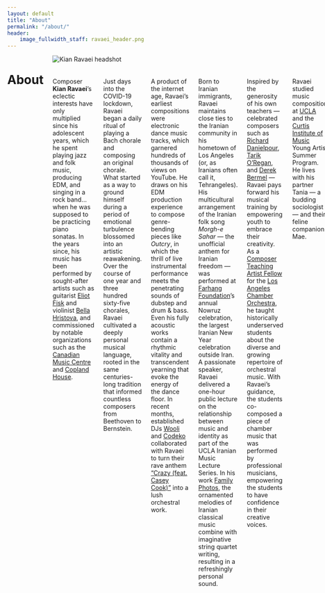 ```yaml
---
layout: default
title: "About"
permalink: "/about/"
header:
    image_fullwidth_staff: ravaei_header.png
---
```



<div class="row t30">
	<div class="small-12 columns">
			<header>
				<div itemprop="name">
					<h1 class="text-center">About</h1>
				</div>
			</header>
            <div class="row t10">
                <div class="medium-5 columns">
                    <img style="margin-bottom:20px;" src="{{ site.urlimg }}ravaei_headshot.JPG" alt="Kian Ravaei headshot">
                </div>
                <div class="medium-7 columns">
                    <p>Composer <b>Kian Ravaei</b>’s eclectic interests have only multiplied since his adolescent years, which he spent playing jazz and folk music, producing EDM, and singing in a rock band…when he was supposed to be practicing piano sonatas. In the years since, his music has been performed by sought-after artists such as guitarist <a href="http://www.eliotfisk.com/" target="blank">Eliot Fisk</a> and violinist <a href="https://www.bellahristova.com/" target="blank">Bella Hristova</a>, and commissioned by notable organizations such as the <a href="https://cmccanada.org/" target="blank">Canadian Music Centre</a> and <a href="http://www.coplandhouse.org/" target="blank">Copland House</a>.</p>
                    <p>Just days into the COVID-19 lockdown, Ravaei began a daily ritual of playing a Bach chorale and composing an original chorale. What started as a way to ground himself during a period of emotional turbulence blossomed into an artistic reawakening. Over the course of one year and three hundred sixty-five chorales, Ravaei cultivated a deeply personal musical language, rooted in the same centuries-long tradition that informed countless composers from Beethoven to Bernstein.</p>
                    <p>A product of the internet age, Ravaei’s earliest compositions were electronic dance music tracks, which garnered hundreds of thousands of views on YouTube. He draws on his EDM production experience to compose genre-bending pieces like <i>Outcry</i>, in which the thrill of live instrumental performance meets the penetrating sounds of dubstep and drum & bass. Even his fully acoustic works contain a rhythmic vitality and transcendent yearning that evoke the energy of the dance floor. In recent months, established DJs <a href="https://en.wikipedia.org/wiki/Wooli" target="blank">Wooli</a> and <a href="https://g.co/kgs/JDeesm" target="blank">Codeko</a> collaborated with Ravaei to turn their rave anthem <a href="{{ site.url }}{{ site.baseurl }}/works/crazy/">“Crazy (feat. Casey Cook)”</a> into a lush orchestral work.</p>
                    <p>Born to Iranian immigrants, Ravaei maintains close ties to the Iranian community in his hometown of Los Angeles (or, as Iranians often call it, Tehrangeles). His multicultural arrangement of the Iranian folk song <i>Morgh-e Sahar</i> — the unofficial anthem for Iranian freedom — was performed at <a href="https://farhang.org/" target="blank">Farhang Foundation</a>’s annual Nowruz celebration, the largest Iranian New Year celebration outside Iran. A passionate speaker, Ravaei delivered a one-hour public lecture on the relationship between music and identity as part of the UCLA Iranian Music Lecture Series. In his work <a href="{{ site.url }}{{ site.baseurl }}/works/family-photos/">Family Photos</a>, the ornamented melodies of Iranian classical music combine with imaginative string quartet writing, resulting in a refreshingly personal sound.</p>
                    <p>Inspired by the generosity of his own teachers — celebrated composers such as <a href="https://www.richard-danielpour.com/" target="blank">Richard Danielpour</a>, <a href="https://www.tarikoregan.com/" target="blank">Tarik O’Regan</a>, and <a href="http://www.derekbermel.com/" target="blank">Derek Bermel</a> — Ravaei pays forward his musical training by empowering youth to embrace their creativity. As a <a href="https://www.laco.org/people/kian-ravaei/" target="blank">Composer Teaching Artist Fellow</a> for the <a href="https://laco.org/" target="blank">Los Angeles Chamber Orchestra</a>, he taught historically underserved students about the diverse and growing repertoire of orchestral music. With Ravaei’s guidance, the students co-composed a piece of chamber music that was performed by professional musicians, empowering the students to have confidence in their creative voices.</p>
                    <p>Ravaei studied music composition at <a href="https://schoolofmusic.ucla.edu/" target="blank">UCLA</a> and the <a href="https://www.curtis.edu/" target="blank">Curtis Institute of Music</a> Young Artist Summer Program. He lives with his partner Tania — a budding sociologist — and their feline companion Mae.</p>
                    <!-- <br>
                    <p><b>Kian Ravaei</b> <a value="PLAY" onclick="play()">🔊</a> composes music that delivers heartfelt directness, bold melodies, and visceral power. His growing body of work has often been praised for combining rigorous compositional technique with naturalness and penetrating emotion.</p>
                    <p>During the first year of the pandemic, Ravaei’s daily ritual was playing a chorale by J.S. Bach at the piano and composing an original chorale. Three hundred seventy-one chorales later, Ravaei has cultivated a deeply personal harmonic language and an obsession with the art of counterpoint. Like Bach’s chorales, many of Ravaei’s works appear to be simple on the surface, but underneath they are rich and filled with unexpected nuance.</p>
                    <p>Born in 1999 of Iranian immigrants, Ravaei spent his childhood playing jazz, producing electronic dance music, and singing in a rock band when he should have been practicing piano sonatas. His diverse output has included a book of piano preludes inspired by mythical creatures, a string quartet that synthesizes Western and Persian classical music, and an orchestration for dubstep DJ and producer <a href="https://en.wikipedia.org/wiki/Wooli" target="_blank">Wooli</a>.</p>
                    <p>Ravaei’s music has been performed by leading musicians such as violinist <a href="https://www.bellahristova.com/" target="_blank">Bella Hristova</a>, guitarist <a href="http://jijiguitar.com/" target="_blank">JIJI</a>, and pianists <a href="https://www.stefanogreco.com/en/" target="_blank">Stefano Greco</a> and <a href="https://jihyechang.com/" target="_blank">Jihye Chang</a>. He has been commissioned by notable organizations and ensembles such as the <a href="https://cmccanada.org/" target="_blank">Canadian Music Centre</a> and <a href="https://www.salastina.org/" target="_blank">Salastina.</a></p>
                    <p>As of the 2021/22 season, Ravaei is a newly appointed <a href="https://www.laco.org/people/kian-ravaei/" target="_blank">Composer Teaching Artist Fellow</a> with the <a href="https://laco.org/" target="_blank">Los Angeles Chamber Orchestra</a>. He is an alum of the <a href="https://www.curtis.edu/" target="_blank">Curtis Institute of Music</a> Young Artist Summer Program, and he counts prominent composers such as <a href="https://www.tarikoregan.com/" target="_blank">Tarik O’Regan</a>, <a href="https://www.derrickskye.com/" target="_blank">Derrick Skye</a>, <a href="https://kayrhie.wordpress.com/" target="_blank">Kay Rhie</a>, and <a href="https://www.juanpablocontreras.com/" target="_blank">Juan Pablo Contreras</a> among his past mentors.</p>
                    <p>He makes his home in Los Angeles, where he studies music composition with <a href="https://www.richard-danielpour.com/" target="_blank">Richard Danielpour</a> — one of his favorite living composers — at the UCLA Herb Alpert School of Music. When he is not composing, he likes to jog, read short stories, and collect CDs.</p> -->
                    <p class="text-center"><a href="{{ site.url }}{{ site.baseurl }}/downloads/Kian-Ravaei-Press-Kit.zip" download>Download Press Kit</a></p>
                        <!--<div>
                            <a href="{{ site.url }}{{ site.baseurl }}/works/" class="button expand">All Works ›</a>
                        </div>-->
                    </div>
            </div>
            <h2 class="text-center">Latest Posts</h2>
                <!-- LightWidget WIDGET --><script src="https://cdn.lightwidget.com/widgets/lightwidget.js"></script><iframe src="https://cdn.lightwidget.com/widgets/0bbd37962c9a58ec803b745d52096ccb.html" scrolling="no" allowtransparency="true" class="lightwidget-widget" style="width:100%;border:0;overflow:hidden;"></iframe>
                <div>
                    <a href="https://www.instagram.com/kianravaei/" target="_blank" class="button expand">Follow on Instagram ›</a>
                </div>
    </div>
</div><!-- /.row -->


<script>
      function play() {
        var audio = document.getElementById("audio");
        audio.play();
      }
</script>
<audio id="audio" src="/audio/kian-ravaei.mp3"></audio>




<!--Saving this because of how much work it took me-->
<!--<p>His name is pronounced [<a href="https://en.wikipedia.org/wiki/Voiceless_velar_stop" target="_blank">k</a><a href="https://en.wikipedia.org/wiki/Close_front_unrounded_vowel" target="_blank">i</a><a href="https://en.wikipedia.org/wiki/Voiced_palatal_approximant" target="_blank">j</a><a href="https://en.wikipedia.org/wiki/Open_back_rounded_vowel" target="_blank">&#594;</a><a href="https://en.wikipedia.org/wiki/Voiced_dental,_alveolar_and_postalveolar_nasals" target="_blank">n</a> <a href="https://en.wikipedia.org/wiki/Voiced_dental_and_alveolar_taps_and_flaps" target="_blank">&#638;</a><a href="https://en.wikipedia.org/wiki/Near-open_front_unrounded_vowel" target="_blank">&#230;</a><a href="https://en.wikipedia.org/wiki/Voiced_labiodental_fricative" target="_blank">v</a><a href="https://en.wikipedia.org/wiki/Open_back_rounded_vowel" target="_blank">&#594;</a><a href="https://en.wikipedia.org/wiki/Vowel_length" target="_blank">&#720;</a><a href="https://en.wikipedia.org/wiki/Close_front_unrounded_vowel" target="_blank">i</a><a href="https://en.wikipedia.org/wiki/Vowel_length" target="_blank">&#720;</a>].</p>-->
